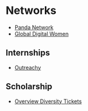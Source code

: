 # Networks
* [Panda Network](http://www.we-are-panda.com/)
* [Global Digital Women](https://global-digital-women.com/)

## Internships
* [Outreachy](https://www.outreachy.org/)

## Scholarship
* [Overview Diversity Tickets](https://diversitytickets.org/)
